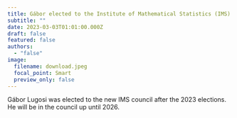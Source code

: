 ```yaml
---
title: Gábor elected to the Institute of Mathematical Statistics (IMS) council
subtitle: ""
date: 2023-03-03T01:01:00.000Z
draft: false
featured: false
authors:
  - "false"
image:
  filename: download.jpeg
  focal_point: Smart
  preview_only: false
---
```

Gábor Lugosi was elected to the new IMS council after the 2023 elections. He will be in the council up until 2026.
